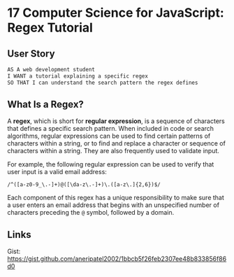 # 17 Computer Science for JavaScript: Regex Tutorial

## User Story

```md
AS A web development student
I WANT a tutorial explaining a specific regex
SO THAT I can understand the search pattern the regex defines
```

## What Is a Regex?

A **regex**, which is short for **regular expression**, is a sequence of characters that defines a specific search pattern. When included in code or search algorithms, regular expressions can be used to find certain patterns of characters within a string, or to find and replace a character or sequence of characters within a string. They are also frequently used to validate input.

For example, the following regular expression can be used to verify that user input is a valid email address:

`/^([a-z0-9_\.-]+)@([\da-z\.-]+)\.([a-z\.]{2,6})$/`

Each component of this regex has a unique responsibility to make sure that a user enters an email address that begins with an unspecified number of characters preceding the `@` symbol, followed by a domain.

## Links

Gist: https://gist.github.com/aneripatel2002/1bbcb5f26feb2307ee48b833856f86d0
